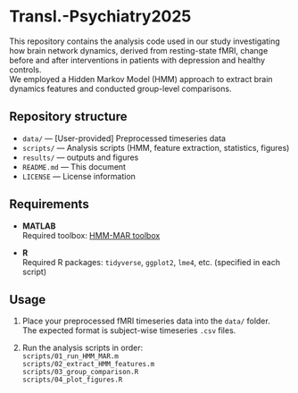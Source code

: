 # Transl.-Psychiatry2025

This repository contains the analysis code used in our study investigating how brain network dynamics, derived from resting-state fMRI, change before and after interventions in patients with depression and healthy controls.  
We employed a Hidden Markov Model (HMM) approach to extract brain dynamics features and conducted group-level comparisons.

## Repository structure

- `data/` — [User-provided] Preprocessed timeseries data
- `scripts/` — Analysis scripts (HMM, feature extraction, statistics, figures)
- `results/` — outputs and figures
- `README.md` — This document
- `LICENSE` — License information

## Requirements

- **MATLAB**  
  Required toolbox: [HMM-MAR toolbox](https://github.com/OHBA-analysis/HMM-MAR) 

- **R**  
  Required R packages: `tidyverse`, `ggplot2`, `lme4`, etc. (specified in each script)

## Usage

1. Place your preprocessed fMRI timeseries data into the `data/` folder.  
   The expected format is subject-wise timeseries `.csv` files.

2. Run the analysis scripts in order:  
   `scripts/01_run_HMM_MAR.m`  
   `scripts/02_extract_HMM_features.m`  
   `scripts/03_group_comparison.R`  
   `scripts/04_plot_figures.R`  
